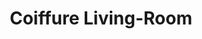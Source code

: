 ---
title: "Coiffure Living-Room"
url: /vaudreuil-dorion/coiffure-living-room/
shop: hairdresser
---